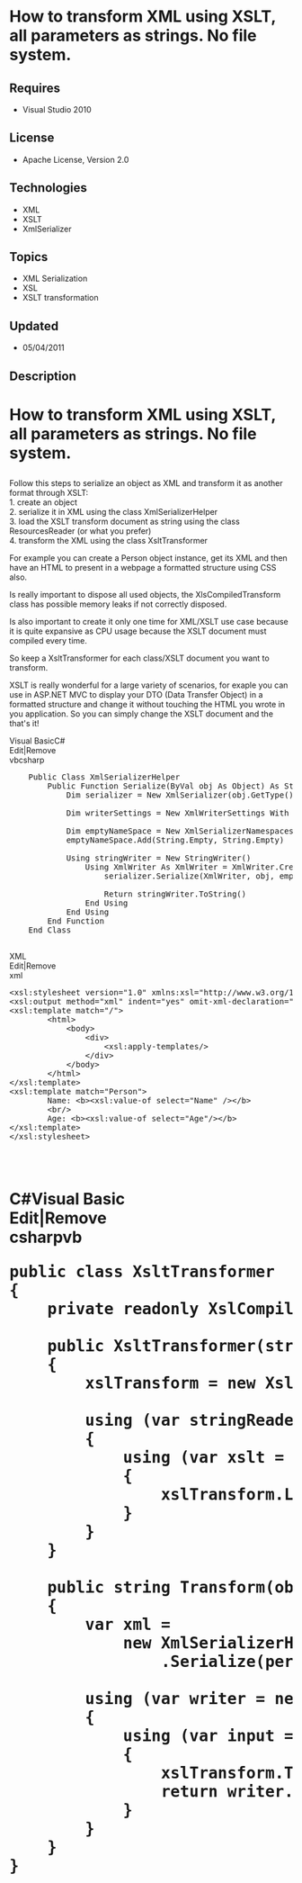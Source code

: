 # How to transform XML using XSLT, all parameters as strings. No file system.
## Requires
- Visual Studio 2010
## License
- Apache License, Version 2.0
## Technologies
- XML
- XSLT
- XmlSerializer
## Topics
- XML Serialization
- XSL
- XSLT transformation
## Updated
- 05/04/2011
## Description

<h1>
<p>How to transform XML using XSLT, all parameters as strings. No file system.</p>
</h1>
<p>Follow this steps to serialize an object as XML and transform it as another format through XSLT:<br>
1. create an object<br>
2. serialize it in XML using the class XmlSerializerHelper<br>
3. load the XSLT transform document as string using the class ResourcesReader (or what you prefer)<br>
4. transform the XML using the class XsltTransformer</p>
<p>For example you can create a Person object instance, get its XML and then have an HTML to present in a webpage a formatted structure using CSS also.</p>
<p>Is really important to dispose all used objects, the XlsCompiledTransform class has possible memory leaks if not correctly disposed.</p>
<p>Is also important to create it only one time for XML/XSLT use case because it is quite expansive as CPU usage because the XSLT document must compiled every time.</p>
<p>So keep a XsltTransformer for each class/XSLT document you want to transform.</p>
<p>XSLT is really wonderful for a large variety of scenarios, for exaple you can use in ASP.NET MVC to display your DTO (Data Transfer Object) in a formatted structure and change it without touching the HTML you wrote in you application. So you can simply change
 the XSLT document and the that's it!</p>
<div class="scriptcode">
<div class="pluginEditHolder" pluginCommand="mceScriptCode">
<div class="title"><span>Visual Basic</span><span>C#</span></div>
<div class="pluginLinkHolder"><span class="pluginEditHolderLink">Edit</span>|<span class="pluginRemoveHolderLink">Remove</span></div>
<span class="hidden">vb</span><span class="hidden">csharp</span>


<div class="preview">
<pre class="vb">&nbsp;&nbsp;&nbsp;&nbsp;<span class="visualBasic__keyword">Public</span>&nbsp;<span class="visualBasic__keyword">Class</span>&nbsp;XmlSerializerHelper&nbsp;
&nbsp;&nbsp;&nbsp;&nbsp;&nbsp;&nbsp;&nbsp;&nbsp;<span class="visualBasic__keyword">Public</span>&nbsp;<span class="visualBasic__keyword">Function</span>&nbsp;Serialize(<span class="visualBasic__keyword">ByVal</span>&nbsp;obj&nbsp;<span class="visualBasic__keyword">As</span>&nbsp;<span class="visualBasic__keyword">Object</span>)&nbsp;<span class="visualBasic__keyword">As</span>&nbsp;<span class="visualBasic__keyword">String</span>&nbsp;
&nbsp;&nbsp;&nbsp;&nbsp;&nbsp;&nbsp;&nbsp;&nbsp;&nbsp;&nbsp;&nbsp;&nbsp;<span class="visualBasic__keyword">Dim</span>&nbsp;serializer&nbsp;=&nbsp;<span class="visualBasic__keyword">New</span>&nbsp;XmlSerializer(obj.<span class="visualBasic__keyword">GetType</span>())&nbsp;
&nbsp;
&nbsp;&nbsp;&nbsp;&nbsp;&nbsp;&nbsp;&nbsp;&nbsp;&nbsp;&nbsp;&nbsp;&nbsp;<span class="visualBasic__keyword">Dim</span>&nbsp;writerSettings&nbsp;=&nbsp;<span class="visualBasic__keyword">New</span>&nbsp;XmlWriterSettings&nbsp;<span class="visualBasic__keyword">With</span>&nbsp;{.OmitXmlDeclaration&nbsp;=&nbsp;<span class="visualBasic__keyword">True</span>,&nbsp;.Indent&nbsp;=&nbsp;<span class="visualBasic__keyword">True</span>}&nbsp;
&nbsp;
&nbsp;&nbsp;&nbsp;&nbsp;&nbsp;&nbsp;&nbsp;&nbsp;&nbsp;&nbsp;&nbsp;&nbsp;<span class="visualBasic__keyword">Dim</span>&nbsp;emptyNameSpace&nbsp;=&nbsp;<span class="visualBasic__keyword">New</span>&nbsp;XmlSerializerNamespaces()&nbsp;
&nbsp;&nbsp;&nbsp;&nbsp;&nbsp;&nbsp;&nbsp;&nbsp;&nbsp;&nbsp;&nbsp;&nbsp;emptyNameSpace.Add(<span class="visualBasic__keyword">String</span>.Empty,&nbsp;<span class="visualBasic__keyword">String</span>.Empty)&nbsp;
&nbsp;
&nbsp;&nbsp;&nbsp;&nbsp;&nbsp;&nbsp;&nbsp;&nbsp;&nbsp;&nbsp;&nbsp;&nbsp;<span class="visualBasic__keyword">Using</span>&nbsp;stringWriter&nbsp;=&nbsp;<span class="visualBasic__keyword">New</span>&nbsp;StringWriter()&nbsp;
&nbsp;&nbsp;&nbsp;&nbsp;&nbsp;&nbsp;&nbsp;&nbsp;&nbsp;&nbsp;&nbsp;&nbsp;&nbsp;&nbsp;&nbsp;&nbsp;<span class="visualBasic__keyword">Using</span>&nbsp;XmlWriter&nbsp;<span class="visualBasic__keyword">As</span>&nbsp;XmlWriter&nbsp;=&nbsp;XmlWriter.Create(stringWriter,&nbsp;writerSettings)&nbsp;
&nbsp;&nbsp;&nbsp;&nbsp;&nbsp;&nbsp;&nbsp;&nbsp;&nbsp;&nbsp;&nbsp;&nbsp;&nbsp;&nbsp;&nbsp;&nbsp;&nbsp;&nbsp;&nbsp;&nbsp;serializer.Serialize(XmlWriter,&nbsp;obj,&nbsp;emptyNameSpace)&nbsp;
&nbsp;
&nbsp;&nbsp;&nbsp;&nbsp;&nbsp;&nbsp;&nbsp;&nbsp;&nbsp;&nbsp;&nbsp;&nbsp;&nbsp;&nbsp;&nbsp;&nbsp;&nbsp;&nbsp;&nbsp;&nbsp;<span class="visualBasic__keyword">Return</span>&nbsp;stringWriter.ToString()&nbsp;
&nbsp;&nbsp;&nbsp;&nbsp;&nbsp;&nbsp;&nbsp;&nbsp;&nbsp;&nbsp;&nbsp;&nbsp;&nbsp;&nbsp;&nbsp;&nbsp;<span class="visualBasic__keyword">End</span>&nbsp;<span class="visualBasic__keyword">Using</span>&nbsp;
&nbsp;&nbsp;&nbsp;&nbsp;&nbsp;&nbsp;&nbsp;&nbsp;&nbsp;&nbsp;&nbsp;&nbsp;<span class="visualBasic__keyword">End</span>&nbsp;<span class="visualBasic__keyword">Using</span>&nbsp;
&nbsp;&nbsp;&nbsp;&nbsp;&nbsp;&nbsp;&nbsp;&nbsp;<span class="visualBasic__keyword">End</span>&nbsp;<span class="visualBasic__keyword">Function</span>&nbsp;
&nbsp;&nbsp;&nbsp;&nbsp;<span class="visualBasic__keyword">End</span>&nbsp;<span class="visualBasic__keyword">Class</span>&nbsp;
&nbsp;
</pre>
</div>
</div>
</div>
<div class="scriptcode">
<div class="pluginEditHolder" pluginCommand="mceScriptCode">
<div class="title"><span>XML</span></div>
<div class="pluginLinkHolder"><span class="pluginEditHolderLink">Edit</span>|<span class="pluginRemoveHolderLink">Remove</span></div>
<span class="hidden">xml</span>

<div class="preview">
<pre class="xml"><span class="xml__tag_start">&lt;xsl</span>:<span class="xml__keyword">stylesheet</span>&nbsp;<span class="xml__attr_name">version</span>=<span class="xml__attr_value">&quot;1.0&quot;</span>&nbsp;<span class="xml__keyword">xmlns</span>:<span class="xml__attr_name">xsl</span>=<span class="xml__attr_value">&quot;http://www.w3.org/1999/XSL/Transform&quot;</span><span class="xml__tag_start">&gt;&nbsp;
</span><span class="xml__tag_start">&lt;xsl</span>:<span class="xml__keyword">output</span>&nbsp;<span class="xml__attr_name">method</span>=<span class="xml__attr_value">&quot;xml&quot;</span>&nbsp;<span class="xml__attr_name">indent</span>=<span class="xml__attr_value">&quot;yes&quot;</span>&nbsp;<span class="xml__attr_name">omit-xml-declaration</span>=<span class="xml__attr_value">&quot;yes&quot;</span>&nbsp;<span class="xml__tag_start">/&gt;</span>&nbsp;
<span class="xml__tag_start">&lt;xsl</span>:<span class="xml__keyword">template</span>&nbsp;<span class="xml__attr_name">match</span>=<span class="xml__attr_value">&quot;/&quot;</span><span class="xml__tag_start">&gt;&nbsp;
</span>&nbsp;&nbsp;&nbsp;&nbsp;&nbsp;&nbsp;&nbsp;&nbsp;<span class="xml__tag_start">&lt;html</span><span class="xml__tag_start">&gt;&nbsp;
</span>&nbsp;&nbsp;&nbsp;&nbsp;&nbsp;&nbsp;&nbsp;&nbsp;&nbsp;&nbsp;&nbsp;&nbsp;<span class="xml__tag_start">&lt;body</span><span class="xml__tag_start">&gt;&nbsp;
</span>&nbsp;&nbsp;&nbsp;&nbsp;&nbsp;&nbsp;&nbsp;&nbsp;&nbsp;&nbsp;&nbsp;&nbsp;&nbsp;&nbsp;&nbsp;&nbsp;<span class="xml__tag_start">&lt;div</span><span class="xml__tag_start">&gt;&nbsp;
</span>&nbsp;&nbsp;&nbsp;&nbsp;&nbsp;&nbsp;&nbsp;&nbsp;&nbsp;&nbsp;&nbsp;&nbsp;&nbsp;&nbsp;&nbsp;&nbsp;&nbsp;&nbsp;&nbsp;&nbsp;<span class="xml__tag_start">&lt;xsl</span>:<span class="xml__keyword">apply-templates</span><span class="xml__tag_start">/&gt;</span>&nbsp;
&nbsp;&nbsp;&nbsp;&nbsp;&nbsp;&nbsp;&nbsp;&nbsp;&nbsp;&nbsp;&nbsp;&nbsp;&nbsp;&nbsp;&nbsp;&nbsp;<span class="xml__tag_end">&lt;/div&gt;</span>&nbsp;
&nbsp;&nbsp;&nbsp;&nbsp;&nbsp;&nbsp;&nbsp;&nbsp;&nbsp;&nbsp;&nbsp;&nbsp;<span class="xml__tag_end">&lt;/body&gt;</span>&nbsp;
&nbsp;&nbsp;&nbsp;&nbsp;&nbsp;&nbsp;&nbsp;&nbsp;<span class="xml__tag_end">&lt;/html&gt;</span>&nbsp;
<span class="xml__tag_end">&lt;/xsl:template&gt;</span>&nbsp;
<span class="xml__tag_start">&lt;xsl</span>:<span class="xml__keyword">template</span>&nbsp;<span class="xml__attr_name">match</span>=<span class="xml__attr_value">&quot;Person&quot;</span><span class="xml__tag_start">&gt;&nbsp;
</span>&nbsp;&nbsp;&nbsp;&nbsp;&nbsp;&nbsp;&nbsp;&nbsp;Name:&nbsp;<span class="xml__tag_start">&lt;b</span><span class="xml__tag_start">&gt;</span><span class="xml__tag_start">&lt;xsl</span>:<span class="xml__keyword">value-of</span>&nbsp;<span class="xml__attr_name">select</span>=<span class="xml__attr_value">&quot;Name&quot;</span>&nbsp;<span class="xml__tag_start">/&gt;</span><span class="xml__tag_end">&lt;/b&gt;</span>&nbsp;
&nbsp;&nbsp;&nbsp;&nbsp;&nbsp;&nbsp;&nbsp;&nbsp;<span class="xml__tag_start">&lt;br</span><span class="xml__tag_start">/&gt;</span>&nbsp;
&nbsp;&nbsp;&nbsp;&nbsp;&nbsp;&nbsp;&nbsp;&nbsp;Age:&nbsp;<span class="xml__tag_start">&lt;b</span><span class="xml__tag_start">&gt;</span><span class="xml__tag_start">&lt;xsl</span>:<span class="xml__keyword">value-of</span>&nbsp;<span class="xml__attr_name">select</span>=<span class="xml__attr_value">&quot;Age&quot;</span><span class="xml__tag_start">/&gt;</span><span class="xml__tag_end">&lt;/b&gt;</span>&nbsp;
<span class="xml__tag_end">&lt;/xsl:template&gt;</span>&nbsp;
<span class="xml__tag_end">&lt;/xsl:stylesheet&gt;</span>&nbsp;
&nbsp;
</pre>
</div>
</div>
</div>
<div class="endscriptcode">&nbsp;</div>
<h1>
<div class="scriptcode">
<div class="pluginEditHolder" pluginCommand="mceScriptCode">
<div class="title"><span>C#</span><span>Visual Basic</span></div>
<div class="pluginLinkHolder"><span class="pluginEditHolderLink">Edit</span>|<span class="pluginRemoveHolderLink">Remove</span></div>
<span class="hidden">csharp</span><span class="hidden">vb</span>


<div class="preview">
<pre class="csharp"><span class="cs__keyword">public</span>&nbsp;<span class="cs__keyword">class</span>&nbsp;XsltTransformer&nbsp;
{&nbsp;
&nbsp;&nbsp;&nbsp;&nbsp;<span class="cs__keyword">private</span>&nbsp;<span class="cs__keyword">readonly</span>&nbsp;XslCompiledTransform&nbsp;xslTransform;&nbsp;
&nbsp;
&nbsp;&nbsp;&nbsp;&nbsp;<span class="cs__keyword">public</span>&nbsp;XsltTransformer(<span class="cs__keyword">string</span>&nbsp;xsl)&nbsp;
&nbsp;&nbsp;&nbsp;&nbsp;{&nbsp;
&nbsp;&nbsp;&nbsp;&nbsp;&nbsp;&nbsp;&nbsp;&nbsp;xslTransform&nbsp;=&nbsp;<span class="cs__keyword">new</span>&nbsp;XslCompiledTransform();&nbsp;
&nbsp;
&nbsp;&nbsp;&nbsp;&nbsp;&nbsp;&nbsp;&nbsp;&nbsp;<span class="cs__keyword">using</span>&nbsp;(var&nbsp;stringReader&nbsp;=&nbsp;<span class="cs__keyword">new</span>&nbsp;StringReader(xsl))&nbsp;
&nbsp;&nbsp;&nbsp;&nbsp;&nbsp;&nbsp;&nbsp;&nbsp;{&nbsp;
&nbsp;&nbsp;&nbsp;&nbsp;&nbsp;&nbsp;&nbsp;&nbsp;&nbsp;&nbsp;&nbsp;&nbsp;<span class="cs__keyword">using</span>&nbsp;(var&nbsp;xslt&nbsp;=&nbsp;XmlReader.Create(stringReader))&nbsp;
&nbsp;&nbsp;&nbsp;&nbsp;&nbsp;&nbsp;&nbsp;&nbsp;&nbsp;&nbsp;&nbsp;&nbsp;{&nbsp;
&nbsp;&nbsp;&nbsp;&nbsp;&nbsp;&nbsp;&nbsp;&nbsp;&nbsp;&nbsp;&nbsp;&nbsp;&nbsp;&nbsp;&nbsp;&nbsp;xslTransform.Load(xslt);&nbsp;
&nbsp;&nbsp;&nbsp;&nbsp;&nbsp;&nbsp;&nbsp;&nbsp;&nbsp;&nbsp;&nbsp;&nbsp;}&nbsp;
&nbsp;&nbsp;&nbsp;&nbsp;&nbsp;&nbsp;&nbsp;&nbsp;}&nbsp;
&nbsp;&nbsp;&nbsp;&nbsp;}&nbsp;
&nbsp;
&nbsp;&nbsp;&nbsp;&nbsp;<span class="cs__keyword">public</span>&nbsp;<span class="cs__keyword">string</span>&nbsp;Transform(<span class="cs__keyword">object</span>&nbsp;person)&nbsp;
&nbsp;&nbsp;&nbsp;&nbsp;{&nbsp;
&nbsp;&nbsp;&nbsp;&nbsp;&nbsp;&nbsp;&nbsp;&nbsp;var&nbsp;xml&nbsp;=&nbsp;
&nbsp;&nbsp;&nbsp;&nbsp;&nbsp;&nbsp;&nbsp;&nbsp;&nbsp;&nbsp;&nbsp;&nbsp;<span class="cs__keyword">new</span>&nbsp;XmlSerializerHelper()&nbsp;
&nbsp;&nbsp;&nbsp;&nbsp;&nbsp;&nbsp;&nbsp;&nbsp;&nbsp;&nbsp;&nbsp;&nbsp;&nbsp;&nbsp;&nbsp;&nbsp;.Serialize(person);&nbsp;
&nbsp;
&nbsp;&nbsp;&nbsp;&nbsp;&nbsp;&nbsp;&nbsp;&nbsp;<span class="cs__keyword">using</span>&nbsp;(var&nbsp;writer&nbsp;=&nbsp;<span class="cs__keyword">new</span>&nbsp;StringWriter())&nbsp;
&nbsp;&nbsp;&nbsp;&nbsp;&nbsp;&nbsp;&nbsp;&nbsp;{&nbsp;
&nbsp;&nbsp;&nbsp;&nbsp;&nbsp;&nbsp;&nbsp;&nbsp;&nbsp;&nbsp;&nbsp;&nbsp;<span class="cs__keyword">using</span>&nbsp;(var&nbsp;input&nbsp;=&nbsp;XmlReader.Create(<span class="cs__keyword">new</span>&nbsp;StringReader(xml)))&nbsp;
&nbsp;&nbsp;&nbsp;&nbsp;&nbsp;&nbsp;&nbsp;&nbsp;&nbsp;&nbsp;&nbsp;&nbsp;{&nbsp;
&nbsp;&nbsp;&nbsp;&nbsp;&nbsp;&nbsp;&nbsp;&nbsp;&nbsp;&nbsp;&nbsp;&nbsp;&nbsp;&nbsp;&nbsp;&nbsp;xslTransform.Transform(input,&nbsp;<span class="cs__keyword">null</span>,&nbsp;writer);&nbsp;
&nbsp;&nbsp;&nbsp;&nbsp;&nbsp;&nbsp;&nbsp;&nbsp;&nbsp;&nbsp;&nbsp;&nbsp;&nbsp;&nbsp;&nbsp;&nbsp;<span class="cs__keyword">return</span>&nbsp;writer.ToString();&nbsp;
&nbsp;&nbsp;&nbsp;&nbsp;&nbsp;&nbsp;&nbsp;&nbsp;&nbsp;&nbsp;&nbsp;&nbsp;}&nbsp;
&nbsp;&nbsp;&nbsp;&nbsp;&nbsp;&nbsp;&nbsp;&nbsp;}&nbsp;
&nbsp;&nbsp;&nbsp;&nbsp;}&nbsp;
}&nbsp;
&nbsp;
</pre>
</div>
</div>
</div>
<div class="endscriptcode">
<p><em>&nbsp;</em></p>
</div>
</h1>
